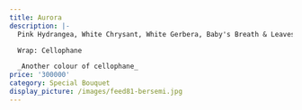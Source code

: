 ```yaml
---
title: Aurora
description: |-
  Pink Hydrangea, White Chrysant, White Gerbera, Baby's Breath & Leaves

  Wrap: Cellophane

  _Another colour of cellophane_
price: '300000'
category: Special Bouquet
display_picture: /images/feed81-bersemi.jpg
---
```


